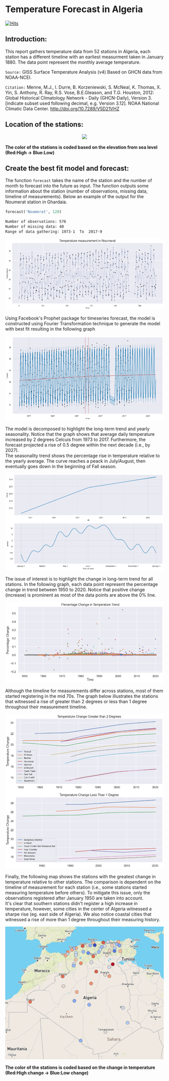 # Temperature Forecast in Algeria
[![Hits](https://hits.seeyoufarm.com/api/count/incr/badge.svg?url=https%3A%2F%2Fgithub.com%2FTahahaha7%2FTemperature_Forecast_Algeria&count_bg=%2379C83D&title_bg=%23555555&icon=clyp.svg&icon_color=%23E7E7E7&title=Visitors&edge_flat=false)](https://hits.seeyoufarm.com)
## Introduction:
This report gathers temperature data from 52 stations in Algeria, each station has a different timeline with an earliest measurment taken in January 1880. The data point represent the monthly average temperature.

```Source:``` GISS Surface Temperature Analysis (v4) Based on GHCN data from NOAA-NCEI.

```Citation:``` Menne, M.J., I. Durre, B. Korzeniewski, S. McNeal, K. Thomas, X. Yin, S. Anthony, R. Ray, 
R.S. Vose, B.E.Gleason, and T.G. Houston, 2012: Global Historical Climatology Network - 
Daily (GHCN-Daily), Version 3. [indicate subset used following decimal, 
e.g. Version 3.12]. 
NOAA National Climatic Data Center. http://doi.org/10.7289/V5D21VHZ  
  
  
## Location of the stations:
<p align="center"><img src="https://github.com/Tahahaha7/Temperature_Forecast_Algeria/blob/master/pictures/dz_station.png"></p>  

**The color of the stations is coded based on the elevation from sea level (Red:High → Blue:Low)**  
  
  
## Create the best fit model and forecast:
The function ```forecast``` takes the name of the station and the number of month to forecast into the future as input. The function outputs some information about the station (number of observations, missing data, timeline of measurements). Below an example of the output for the Noumerat station in Ghardaia.
```python
forecast('Noumerat', 120)
```
```
Number of observations: 576
Number of missing data: 40
Range of data gathering: 1973-1  To  2017-9
```
![Github](https://github.com/Tahahaha7/Temperature_Forecast_Algeria/blob/master/pictures/noumerat.png)  
    
        
Using Facebook's Prophet package for timeseries forecast, the model is constructed using Fourier Transformation technique to generate the model with best fit resulting in the following graph

![Github](https://github.com/Tahahaha7/Temperature_Forecast_Algeria/blob/master/pictures/noumerat_model.png)
  
    
      
The model is decomposed to highlight the long-term trend and yearly seasonality. Notice that the graph shows that average daily temperature increased by 2 degrees Celcuis from 1973 to 2017. Furthermore, the forecast projected a rise of 0.5 degree within the next decade (i.e., by 2027).  
The seasonality trend shows the percentage rise in temperature relative to the yearly average. The curve reaches a peack in July/August, then eventually goes down in the beginning of Fall season.

![Github](https://github.com/Tahahaha7/Temperature_Forecast_Algeria/blob/master/pictures/noumerat_forecast.png)  
  
  
  
The issue of interest is to highlight the change in long-term trend for all stations. In the following graph, each data point represent the percentage change in trend between 1950 to 2020. Notice that positive change (increase) is prominent as most of the data points are above the 0% line.  
  
![Github](https://github.com/Tahahaha7/Temperature_Forecast_Algeria/blob/master/pictures/percentage_change.png)  
  
  
Although the timeline for measurements differ across stations, most of them started registering in the mid 70s. The graph below illustrates the stations that witnessed a rise of greater than 2 degrees or less than 1 degree throughout their measurement timeline.  
  
![Github](https://github.com/Tahahaha7/Temperature_Forecast_Algeria/blob/master/pictures/temp_change.png)
  
  
Finally, the following map shows the stations with the greatest change in temperature relative to other stations. The comparison is dependent on the timeline of measurement for each station (i.e., some stations started measuring temperature before others). To mitigate this issue, only the observations registered after January 1950 are taken into account.  
It's clear that southern stations didn't register a high increase in temperature, however, some cities in the center of Algeria witnessed a sharpe rise (eg. east side of Algeria). We also notice coastal cities that witnessed a rise of more than 1 degree throughout their measuring history.  

<p align="center"><img src="https://github.com/Tahahaha7/Temperature_Forecast_Algeria/blob/master/pictures/final_algeria.png"></p>  
  
**The color of the stations is coded based on the change in temperature (Red:High change → Blue:Low change)**
